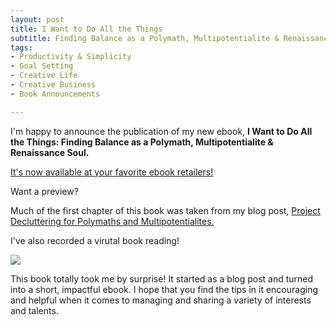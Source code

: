 ```yaml
---
layout: post
title: I Want to Do All the Things
subtitle: Finding Balance as a Polymath, Multipotentialite & Renaissance Soul
tags:
- Productivity & Simplicity
- Goal Setting
- Creative Life
- Creative Business
- Book Announcements

---
```

I'm happy to announce the publication of my new ebook, **I Want to Do All the Things: Finding Balance as a Polymath, Multipotentialite & Renaissance Soul.** 

[It's now available at your favorite ebook retailers!](https://payhip.com/b/4ljG)

Want a preview?

Much of the first chapter of this book was taken from my blog post, [Project Decluttering for Polymaths and Multipotentialites.](https://arcadiapage.com/2020-07-02-reducing-polymath-and-multipotentialite-project-overload/)

I've also recorded a virutal book reading! 

[![](http://img.youtube.com/vi/6z4iYMzriq4/0.jpg)](http://www.youtube.com/watch?v=6z4iYMzriq4 "I Want to Do All the Things Book Reading")


This book totally took me by surprise! It started as a blog post and turned into a short, impactful ebook. I hope that you find the tips in it encouraging and helpful when it comes to managing and sharing a variety of interests and talents. 